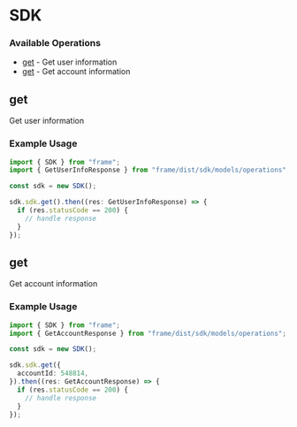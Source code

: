 # SDK

### Available Operations

* [get](#get) - Get user information
* [get](#get) - Get account information

## get

Get user information

### Example Usage

```typescript
import { SDK } from "frame";
import { GetUserInfoResponse } from "frame/dist/sdk/models/operations";

const sdk = new SDK();

sdk.sdk.get().then((res: GetUserInfoResponse) => {
  if (res.statusCode == 200) {
    // handle response
  }
});
```

## get

Get account information

### Example Usage

```typescript
import { SDK } from "frame";
import { GetAccountResponse } from "frame/dist/sdk/models/operations";

const sdk = new SDK();

sdk.sdk.get({
  accountId: 548814,
}).then((res: GetAccountResponse) => {
  if (res.statusCode == 200) {
    // handle response
  }
});
```
